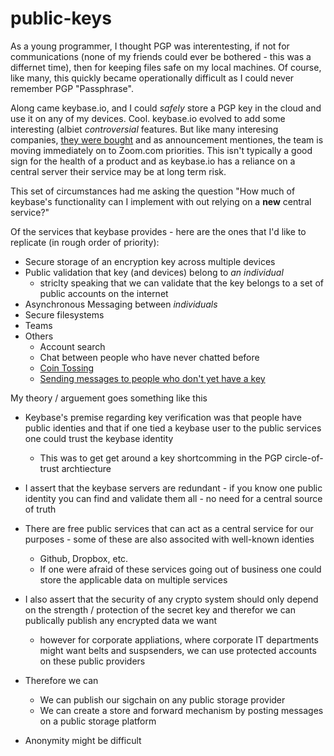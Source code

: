 # public-keys
As a young programmer, I thought PGP was interentesting, if not for communications (none of my friends could ever be bothered - this was a differnet time), then for keeping files safe on my local machines.  Of course, like many, this quickly became operationally difficult as I could never remember PGP "Passphrase".

Along came keybase.io, and I could *safely* store a PGP key in the cloud and use it on any of my devices.  Cool.  keybase.io evolved to add some interesting (albiet *controversial* features.  But like many interesing companies, [they were bought](https://keybase.io/blog/keybase-joins-zoom) and as announcement mentiones, the team is moving immediately on to Zoom.com priorities.  This isn't typically a good sign for the health of a product and as keybase.io has a reliance on a central server their service may be at long term risk.

This set of circumstances had me asking the question "How much of keybase's functionality can I implement with out relying on a **new** central service?"

Of the services that keybase provides - here are the ones that I'd like to replicate (in rough order of priority):
 * Secure storage of an encryption key across multiple devices
 * Public validation that key (and devices) belong to *an individual*
   * striclty speaking that we can validate that the key belongs to a set of public accounts on the internet
 * Asynchronous Messaging between *individuals*
 * Secure filesystems
 * Teams
 * Others
   * Account search
   * Chat between people who have never chatted before
   * [Coin Tossing](https://keybase.io/blog/cryptographic-coin-flipping)
   * [Sending messages to people who don't yet have a key](https://keybase.io/blog/crypto)

My theory / arguement goes something like this
 * Keybase's premise regarding key verification was that people have public identies and that if one tied a keybase user to the public services one could trust the keybase identity
    * This was to get get around a key shortcomming in the PGP circle-of-trust archtiecture
 * I assert that the keybase servers are redundant - if you know one public identity you can find and validate them all - no need for a central source of truth
 * There are free public services that can act as a central service for our purposes - some of these are also associted with well-known identies
    * Github, Dropbox, etc.  
    * If one were afraid of these services going out of business one could store the applicable data on multiple services
 * I also assert that the security of any crypto system should only depend on the strength / protection of the secret key and therefor we can publically publish any encrypted data we want
    * however for corporate appliations, where corporate IT departments might want belts and suspsenders, we can use protected accounts on these public providers
 * Therefore we can
   * We can publish our sigchain on any public storage provider
   * We can create a store and forward mechanism by posting messages on a public storage platform

 * Anonymity might be difficult
